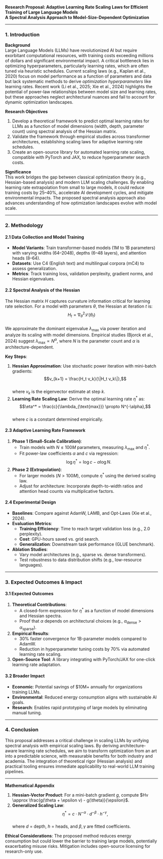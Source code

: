**Research Proposal: Adaptive Learning Rate Scaling Laws for Efficient Training of Large Language Models**  
**A Spectral Analysis Approach to Model-Size-Dependent Optimization**  

---

### 1. **Introduction**  
**Background**  
Large Language Models (LLMs) have revolutionized AI but require exorbitant computational resources, with training costs exceeding millions of dollars and significant environmental impact. A critical bottleneck lies in optimizing hyperparameters, particularly learning rates, which are often tuned via heuristic schedules. Current scaling laws (e.g., Kaplan et al., 2020) focus on model performance as a function of parameters and data but lack systematic methods to derive *optimization hyperparameters* like learning rates. Recent work (Li et al., 2025; Xie et al., 2024) highlights the potential of power-law relationships between model size and learning rates, but these approaches neglect architectural nuances and fail to account for dynamic optimization landscapes.  

**Research Objectives**  
1. Develop a theoretical framework to predict optimal learning rates for LLMs as a function of model dimensions (width, depth, parameter count) using spectral analysis of the Hessian matrix.  
2. Validate the framework through empirical studies across transformer architectures, establishing scaling laws for adaptive learning rate schedules.  
3. Create an open-source library for automated learning rate scaling, compatible with PyTorch and JAX, to reduce hyperparameter search costs.  

**Significance**  
This work bridges the gap between classical optimization theory (e.g., Hessian-based analysis) and modern LLM scaling challenges. By enabling learning rate extrapolation from small to large models, it could reduce training costs by 25–40%, accelerate AI development cycles, and mitigate environmental impacts. The proposed spectral analysis approach also advances understanding of how optimization landscapes evolve with model scale.  

---

### 2. **Methodology**  

#### **2.1 Data Collection and Model Training**  
- **Model Variants**: Train transformer-based models (1M to 1B parameters) with varying widths (64–2048), depths (6–48 layers), and attention heads (8–64).  
- **Datasets**: Use C4 (English text) and multilingual corpora (mC4) to assess generalization.  
- **Metrics**: Track training loss, validation perplexity, gradient norms, and Hessian eigenvalues.  

#### **2.2 Spectral Analysis of the Hessian**  
The Hessian matrix $H$ captures curvature information critical for learning rate selection. For a model with parameters $\theta$, the Hessian at iteration $t$ is:  
$$H_t = \nabla_\theta^2 \mathcal{L}(\theta_t)$$  
We approximate the dominant eigenvalue $\lambda_{\text{max}}$ via power iteration and analyze its scaling with model dimensions. Empirical studies (Bjorck et al., 2024) suggest $\lambda_{\text{max}} \propto N^\alpha$, where $N$ is the parameter count and $\alpha$ is architecture-dependent.  

**Key Steps**:  
1. **Hessian Approximation**: Use stochastic power iteration with mini-batch gradients:  
   $$v_{k+1} = \frac{H_t v_k}{\|H_t v_k\|},$$  
   where $v_k$ is the eigenvector estimate at step $k$.  
2. **Learning Rate Scaling Law**: Derive the optimal learning rate $\eta^*$ as:  
   $$\eta^* = \frac{c}{\lambda_{\text{max}}} \propto N^{-\alpha},$$  
   where $c$ is a constant determined empirically.  

#### **2.3 Adaptive Learning Rate Framework**  
1. **Phase 1 (Small-Scale Calibration)**:  
   - Train models with $N \leq 100M$ parameters, measuring $\lambda_{\text{max}}$ and $\eta^*$.  
   - Fit power-law coefficients $\alpha$ and $c$ via regression:  
     $$\log \eta^* = \log c - \alpha \log N.$$  
2. **Phase 2 (Extrapolation)**:  
   - For larger models ($N > 100M$), compute $\eta^*$ using the derived scaling law.  
   - Adjust for architecture: Incorporate depth-to-width ratios and attention head counts via multiplicative factors.  

#### **2.4 Experimental Design**  
- **Baselines**: Compare against AdamW, LAMB, and Opt-Laws (Xie et al., 2024).  
- **Evaluation Metrics**:  
  - **Training Efficiency**: Time to reach target validation loss (e.g., 2.0 perplexity).  
  - **Cost**: GPU-hours saved vs. grid search.  
  - **Generalization**: Downstream task performance (GLUE benchmark).  
- **Ablation Studies**:  
  - Vary model architectures (e.g., sparse vs. dense transformers).  
  - Test robustness to data distribution shifts (e.g., low-resource languages).  

---

### 3. **Expected Outcomes & Impact**  

#### **3.1 Expected Outcomes**  
1. **Theoretical Contributions**:  
   - A closed-form expression for $\eta^*$ as a function of model dimensions and Hessian spectra.  
   - Proof that $\alpha$ depends on architectural choices (e.g., $\alpha_{\text{dense}} > \alpha_{\text{sparse}}$).  
2. **Empirical Results**:  
   - 30% faster convergence for 1B-parameter models compared to AdamW.  
   - Reduction in hyperparameter tuning costs by 70% via automated learning rate scaling.  
3. **Open-Source Tool**: A library integrating with PyTorch/JAX for one-click learning rate adaptation.  

#### **3.2 Broader Impact**  
- **Economic**: Potential savings of \$10M+ annually for organizations training LLMs.  
- **Environmental**: Reduced energy consumption aligns with sustainable AI goals.  
- **Research**: Enables rapid prototyping of large models by eliminating manual tuning.  

---

### 4. **Conclusion**  
This proposal addresses a critical challenge in scaling LLMs by unifying spectral analysis with empirical scaling laws. By deriving architecture-aware learning rate schedules, we aim to transform optimization from an art into a predictable science, with measurable benefits for both industry and academia. The integration of theoretical rigor (Hessian analysis) and practical tooling ensures immediate applicability to real-world LLM training pipelines.  

--- 

**Mathematical Appendix**  
1. **Hessian-Vector Product**: For a mini-batch gradient $g$, compute $Hv \approx \frac{g(\theta + \epsilon v) - g(\theta)}{\epsilon}$.  
2. **Generalized Scaling Law**:  
   $$\eta^* = c \cdot N^{-\alpha} \cdot d^{-\beta} \cdot h^{-\gamma},$$  
   where $d$ = depth, $h$ = heads, and $\beta, \gamma$ are fitted coefficients.  

**Ethical Considerations**: The proposed method reduces energy consumption but could lower the barrier to training large models, potentially exacerbating misuse risks. Mitigation includes open-source licensing for research-only use.
